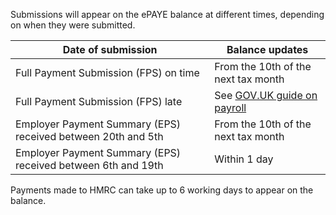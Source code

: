 Submissions will appear on the ePAYE balance at different times, depending on when they were submitted.

<table>
    <thead>
    <tr>
        <th>Date of submission</th>
        <th>Balance updates</th>
    </tr>
    </thead>
    <tbody>
    <tr>
        <td>Full Payment Submission (FPS) on time</td>
        <td>From the 10th of the next tax month</td>
    </tr>
    <tr>
        <td>Full Payment Submission (FPS) late</td>
 <td>See <a href="https://www.gov.uk/running-payroll/fps-after-payday#viewing-late-fps-reports-in-your-hmrc-online-account">GOV.UK guide on payroll</a></td>
    </tr>
    <tr>
        <td>Employer Payment Summary (EPS) received between 20th and 5th</td>
        <td>From the 10th of the next tax month</td>
    </tr>
    <tr>
        <td>Employer Payment Summary (EPS) received between 6th and 19th</td>
        <td>Within 1 day</td>
    </tr>
    </tbody>
</table>

Payments made to HMRC can take up to 6 working days to appear on the balance.
